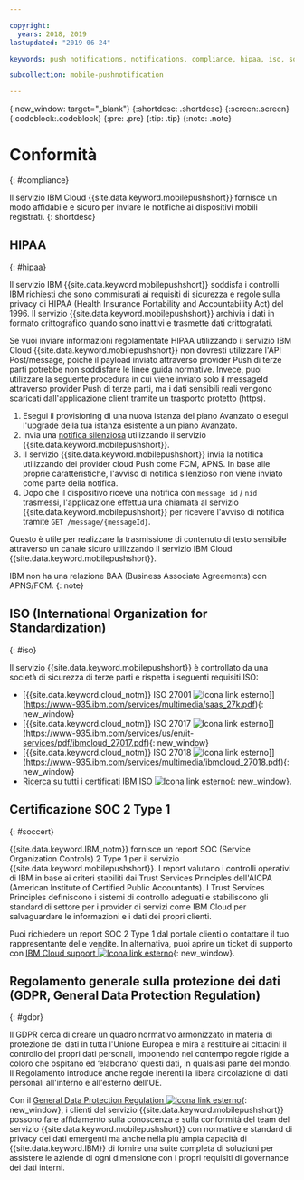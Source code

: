 ```yaml
---

copyright:
  years: 2018, 2019
lastupdated: "2019-06-24"

keywords: push notifications, notifications, compliance, hipaa, iso, soc 2 type 1 certification, gdpr

subcollection: mobile-pushnotification

---
```


{:new_window: target="_blank"}
{:shortdesc: .shortdesc}
{:screen:.screen}
{:codeblock:.codeblock}
{:pre: .pre}
{:tip: .tip}
{:note: .note}

# Conformità
{: #compliance}

Il servizio IBM Cloud {{site.data.keyword.mobilepushshort}} fornisce un modo affidabile e sicuro per inviare le notifiche ai dispositivi mobili registrati.
{: shortdesc}

## HIPAA
{: #hipaa}

Il servizio IBM {{site.data.keyword.mobilepushshort}} soddisfa i controlli IBM richiesti che sono commisurati ai requisiti di sicurezza e regole sulla privacy di HIPAA (Health Insurance Portability and Accountability Act) del 1996. Il servizio {{site.data.keyword.mobilepushshort}} archivia i dati in formato crittografico quando sono inattivi e trasmette dati crittografati.

Se vuoi inviare informazioni regolamentate HIPAA utilizzando il servizio IBM Cloud {{site.data.keyword.mobilepushshort}} non dovresti utilizzare l'API Post/message, poiché il payload inviato attraverso provider Push di terze parti potrebbe non soddisfare le linee guida normative. Invece, puoi utilizzare la seguente procedura in cui viene inviato solo il messageId attraverso provider Push di terze parti, ma i dati sensibili reali vengono scaricati dall'applicazione client tramite un trasporto protetto (https).

1. Esegui il provisioning di una nuova istanza del piano Avanzato o esegui l'upgrade della tua istanza esistente a un piano Avanzato.
2. Invia una [notifica silenziosa](/docs/services/mobilepush?topic=mobile-pushnotification-interactive-notifications#send_silent_notifications_for_ios) utilizzando il servizio {{site.data.keyword.mobilepushshort}}.
3. Il servizio {{site.data.keyword.mobilepushshort}} invia la notifica utilizzando dei provider cloud Push come FCM, APNS. In base alle proprie caratteristiche, l'avviso di notifica silenzioso non viene inviato come parte della notifica.
4. Dopo che il dispositivo riceve una notifica con ``message id`` / ``nid`` trasmessi, l'applicazione effettua una chiamata al servizio {{site.data.keyword.mobilepushshort}} per ricevere l'avviso di notifica tramite ``GET /message/{messageId}``.

Questo è utile per realizzare la trasmissione di contenuto di testo sensibile attraverso un canale sicuro utilizzando il servizio IBM Cloud {{site.data.keyword.mobilepushshort}}.

IBM non ha una relazione BAA (Business Associate Agreements) con APNS/FCM.
{: note}
## ISO (International Organization for Standardization)
{: #iso}

Il servizio {{site.data.keyword.mobilepushshort}} è controllato da una società di sicurezza di terze parti e rispetta
i seguenti requisiti ISO:

* [{{site.data.keyword.cloud_notm}} ISO 27001 ![Icona link esterno](../../icons/launch-glyph.svg "Icona link esterno")]](https://www-935.ibm.com/services/multimedia/saas_27k.pdf){: new_window}
* [{{site.data.keyword.cloud_notm}} ISO 27017 ![Icona link esterno](../../icons/launch-glyph.svg "Icona link esterno")]](https://www-935.ibm.com/services/us/en/it-services/pdf/ibmcloud_27017.pdf){: new_window}
* [{{site.data.keyword.cloud_notm}} ISO 27018 ![Icona link esterno](../../icons/launch-glyph.svg "Icona link esterno")]](https://www-935.ibm.com/services/multimedia/ibmcloud_27018.pdf){: new_window}
* [Ricerca su tutti i certificati IBM ISO ![Icona link esterno](../../icons/launch-glyph.svg "Icona link esterno")](https://www-935.ibm.com/services/us/en/it-services/iso-management-system-certifications.html){: new_window}.
 
## Certificazione SOC 2 Type 1
{: #soccert}

{{site.data.keyword.IBM_notm}} fornisce un report SOC (Service Organization Controls) 2 Type 1
per il servizio {{site.data.keyword.mobilepushshort}}. I report valutano i controlli operativi di IBM in base ai criteri
stabiliti dai Trust Services Principles dell'AICPA (American Institute of Certified Public Accountants).
I Trust Services Principles definiscono i sistemi di controllo adeguati e stabiliscono gli standard di settore
per i provider di servizi come IBM Cloud per salvaguardare le informazioni e i dati dei propri clienti.

Puoi richiedere un report SOC 2 Type 1 dal portale clienti o contattare il tuo rappresentante delle vendite. In alternativa, puoi aprire un ticket di supporto con
[IBM Cloud support ![Icona link esterno](../../icons/launch-glyph.svg "Icona link esterno")](https://www.ibm.com/cloud/support){: new_window}.

## Regolamento generale sulla protezione dei dati (GDPR, General Data Protection Regulation) 
{: #gdpr}

Il GDPR cerca di creare un quadro normativo armonizzato in materia di protezione dei dati in tutta l'Unione Europea e mira a restituire ai cittadini il controllo dei propri dati personali, imponendo nel contempo regole rigide a coloro che ospitano ed ‘elaborano’ questi dati, in qualsiasi parte del mondo. Il Regolamento introduce anche regole inerenti la libera circolazione di dati personali all'interno e all'esterno dell'UE. 

Con il [General Data Protection Regulation ![Icona link esterno](../../icons/launch-glyph.svg "Icona link esterno")](https://www.eugdpr.org/){: new_window}, i clienti del servizio {{site.data.keyword.mobilepushshort}} possono fare affidamento
sulla conoscenza e sulla conformità del team del servizio {{site.data.keyword.mobilepushshort}} con normative e standard di privacy dei dati emergenti ma anche nella più ampia capacità di {{site.data.keyword.IBM}} di fornire una suite completa di soluzioni per assistere le aziende di ogni dimensione con i propri requisiti di governance dei dati interni.
